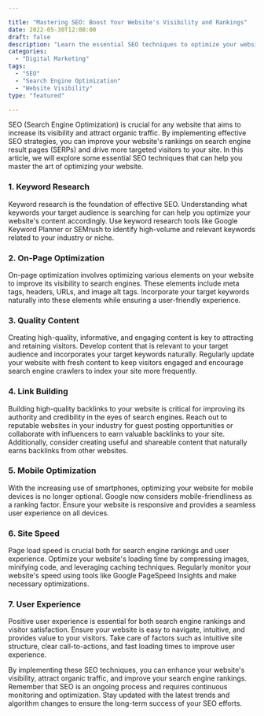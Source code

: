 ```yaml
---

title: "Mastering SEO: Boost Your Website's Visibility and Rankings"
date: 2022-05-30T12:00:00
draft: false
description: "Learn the essential SEO techniques to optimize your website's visibility and improve its search engine rankings."
categories:
  - "Digital Marketing"
tags:
  - "SEO"
  - "Search Engine Optimization"
  - "Website Visibility"
type: "featured"

---
```


SEO (Search Engine Optimization) is crucial for any website that aims to increase its visibility and attract organic traffic. By implementing effective SEO strategies, you can improve your website's rankings on search engine result pages (SERPs) and drive more targeted visitors to your site. In this article, we will explore some essential SEO techniques that can help you master the art of optimizing your website.

### 1. Keyword Research

Keyword research is the foundation of effective SEO. Understanding what keywords your target audience is searching for can help you optimize your website's content accordingly. Use keyword research tools like Google Keyword Planner or SEMrush to identify high-volume and relevant keywords related to your industry or niche.

### 2. On-Page Optimization

On-page optimization involves optimizing various elements on your website to improve its visibility to search engines. These elements include meta tags, headers, URLs, and image alt tags. Incorporate your target keywords naturally into these elements while ensuring a user-friendly experience.

### 3. Quality Content

Creating high-quality, informative, and engaging content is key to attracting and retaining visitors. Develop content that is relevant to your target audience and incorporates your target keywords naturally. Regularly update your website with fresh content to keep visitors engaged and encourage search engine crawlers to index your site more frequently.

### 4. Link Building

Building high-quality backlinks to your website is critical for improving its authority and credibility in the eyes of search engines. Reach out to reputable websites in your industry for guest posting opportunities or collaborate with influencers to earn valuable backlinks to your site. Additionally, consider creating useful and shareable content that naturally earns backlinks from other websites.

### 5. Mobile Optimization

With the increasing use of smartphones, optimizing your website for mobile devices is no longer optional. Google now considers mobile-friendliness as a ranking factor. Ensure your website is responsive and provides a seamless user experience on all devices.

### 6. Site Speed

Page load speed is crucial both for search engine rankings and user experience. Optimize your website's loading time by compressing images, minifying code, and leveraging caching techniques. Regularly monitor your website's speed using tools like Google PageSpeed Insights and make necessary optimizations.

### 7. User Experience

Positive user experience is essential for both search engine rankings and visitor satisfaction. Ensure your website is easy to navigate, intuitive, and provides value to your visitors. Take care of factors such as intuitive site structure, clear call-to-actions, and fast loading times to improve user experience.

By implementing these SEO techniques, you can enhance your website's visibility, attract organic traffic, and improve your search engine rankings. Remember that SEO is an ongoing process and requires continuous monitoring and optimization. Stay updated with the latest trends and algorithm changes to ensure the long-term success of your SEO efforts.
